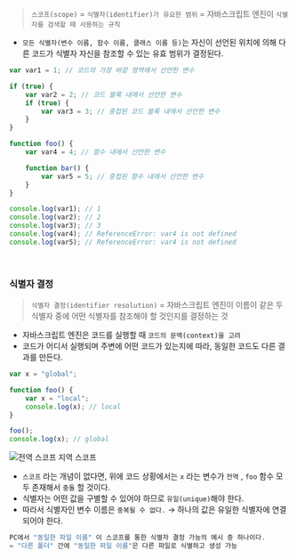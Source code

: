 > `스코프(scope)` = `식별자(identifier)가 유요한 범위` = 자바스크립트 엔진이 `식별자를 검색할 때 사용하는 규칙`

-   `모든 식별자(변수 이름, 함수 이름, 클래스 이름 등)`는 자신이 선언된 위치에 의해 다른 코드가 식별자 자신을 참조할 수 있는 유효 범위가 결정된다.

```jsx
var var1 = 1; // 코드의 가장 바깥 영역에서 선언한 변수

if (true) {
    var var2 = 2; // 코드 블록 내에서 선언한 변수
    if (true) {
        var var3 = 3; // 중첩된 코드 블록 내에서 선언한 변수
    }
}

function foo() {
    var var4 = 4; // 함수 내에서 선언한 변수

    function bar() {
        var var5 = 5; // 중첩된 함수 내에서 선언한 변수
    }
}

console.log(var1); // 1
console.log(var2); // 2
console.log(var3); // 3
console.log(var4); // ReferenceError: var4 is not defined
console.log(var5); // ReferenceError: var4 is not defined
```

<br />

### 식별자 결정

> `식별자 결정(identifier resolution)` = 자바스크립트 엔진이 이름이 같은 두 식별자 중에 어떤 식별자를 참조해야 할 것인지를 결정하는 것

-   자바스크립트 엔진은 코드를 실행할 때 `코드의 문맥(context)을 고려`
-   코드가 어디서 실행되며 주변에 어떤 코드가 있는지에 따라, 동일한 코드도 다른 결과를 만든다.

```jsx
var x = "global";

function foo() {
    var x = "local";
    console.log(x); // local
}

foo();
console.log(x); // global
```

![전역 스코프 지역 스코프](https://img1.daumcdn.net/thumb/R1280x0/?scode=mtistory2&fname=https%3A%2F%2Fblog.kakaocdn.net%2Fdn%2Fcn0zjT%2FbtqZoydJdrc%2FvHquKk6Vb0mf4PaExIsZX1%2Fimg.png)

-   `스코프` 라는 개념이 없다면, 위에 코드 상황에서는 `x` 라는 변수가 `전역` , `foo` 함수 모두 존재해서 `충돌` 할 것이다.
-   식별자는 어떤 값을 구별할 수 있어야 하므로 `유일(unique)`해야 한다.
-   따라서 식별자인 변수 이름은 `중복될 수 없다.` → 하나의 값은 유일한 식별자에 연결되어야 한다.

```jsx
PC에서 "동일한 파일 이름" 이 스코프를 통한 식별자 결정 가능의 예시 중 하나이다.
= "다른 폴더" 간에 "동일한 파일 이름"은 다른 파일로 식별하고 생성 가능
```
